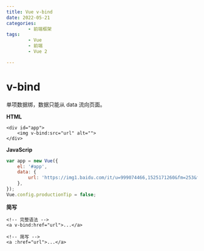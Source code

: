 ```yaml
---
title: Vue v-bind
date: 2022-05-21
categories:
        - 前端框架
tags:
        - Vue
        - 前端
        - Vue 2

---
```


# v-bind

单项数据绑，数据只能从 data 流向页面。

**HTML**

```vue
<div id="app">
    <img v-bind:src="url" alt="">
</div>
```

**JavaScrip**

```js
var app = new Vue({
	el: '#app',
	data: {
		url: 'https://img1.baidu.com/it/u=999074466,1525171260&fm=253&fmt=auto&app=138&f=JPEG?w=500&h=333',
	},
});
Vue.config.productionTip = false;
```

**简写**

```vue
<!-- 完整语法 -->
<a v-bind:href="url">...</a>

<!-- 简写 -->
<a :href="url">...</a>
```
